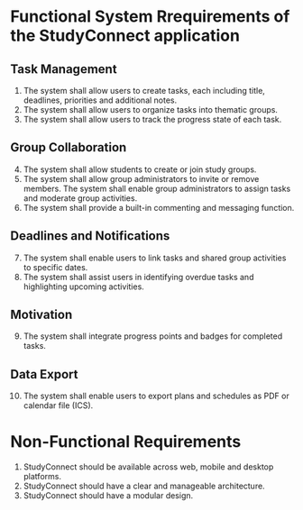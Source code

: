 # Functional System Rrequirements of the StudyConnect application

## Task Management
1. The system shall allow users to create tasks, each including title, deadlines, priorities and additional notes.
2. The system shall allow users to organize tasks into thematic groups.
3. The system shall allow users to track the progress state of each task. 

## Group Collaboration
4. The system shall allow students to create or join study groups.
5. The system shall allow group administrators to invite or remove members.
The system shall enable group administrators to assign tasks and moderate group activities.
6. The system shall provide a built-in commenting and messaging function.

## Deadlines and Notifications
7. The system shall enable users to link tasks and shared group activities to specific dates.
8. The system shall assist users in identifying overdue tasks and highlighting upcoming activities.

## Motivation
9. The system shall integrate progress points and badges for completed tasks.

## Data Export
10. The system shall enable users to export plans and schedules as PDF or calendar file (ICS).


# Non-Functional Requirements
1. StudyConnect should be available across web, mobile and desktop platforms.
2. StudyConnect should have a clear and manageable architecture.
3. StudyConnect should have a modular design.
